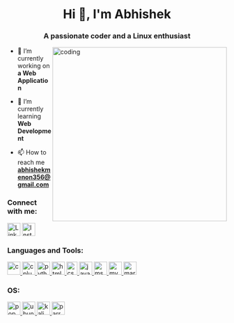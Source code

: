 <h1 align="center">Hi 👋, I'm Abhishek</h1>
<h3 align="center">A passionate coder and a Linux enthusiast</h3>
<img align="right" alt="coding" width="400" src="https://cdn.dribbble.com/users/1059583/screenshots/4171367/coding-freak.gif">

- 🔭 I’m currently working on **a Web Application**

- 🌱 I’m currently learning **Web Development**

- 📫 How to reach me **abhishekmenon356@gmail.com**

<h3 align="left">Connect with me:</h3>
<p align="left">
<a href="https://linkedin.com/in/abhishek-k-menon-54b4ab211/" target="blank"><img align="center" src="https://cdn.freebiesupply.com/logos/large/2x/linkedin-icon-logo-png-transparent.png" alt="Linkedin/" height=30" width="30" /></a>
<a href="https://instagram.com/abhi404_" target="blank"><img align="center" src="https://upload.wikimedia.org/wikipedia/commons/thumb/e/e7/Instagram_logo_2016.svg/1024px-Instagram_logo_2016.svg.png" alt="Instagram" height="30" width="30" /></a>
</p>

<h3 align="left">Languages and Tools:</h3>
<p align="left"> <a href="https://www.cprogramming.com/" target="_blank" rel="noreferrer"> <img src="https://wallpapercave.com/wp/wp4521293.png" alt="c" width="30" height="30"/> </a> <a href="https://www.w3schools.com/cpp/" target="_blank" rel="noreferrer"> <img src="https://itsourcecode.com/wp-content/uploads/2022/08/c-logo-1536x1536.png" alt="cplusplus" width="30" height="30"/> <a href="https://www.python.org" target="_blank" rel="noreferrer"> <img src="https://brandslogos.com/wp-content/uploads/images/large/python-logo.png" alt="python" width="30" height="30"/> </a> </a> <a href="https://www.w3.org/html/" target="_blank" rel="noreferrer"> <img src="https://upload.wikimedia.org/wikipedia/commons/thumb/6/61/HTML5_logo_and_wordmark.svg/512px-HTML5_logo_and_wordmark.svg.png" alt="html5" width="30" height="30"/> <a href="https://www.w3schools.com/css/" target="_blank" rel="noreferrer"> <img src="https://upload.wikimedia.org/wikipedia/commons/thumb/3/3d/CSS.3.svg/730px-CSS.3.svg.png" alt="css3" width="25" height="30"/> </a> <a href="https://developer.mozilla.org/en-US/docs/Web/JavaScript" target="_blank" rel="noreferrer"> <img src="https://upload.wikimedia.org/wikipedia/commons/thumb/9/99/Unofficial_JavaScript_logo_2.svg/480px-Unofficial_JavaScript_logo_2.svg.png" alt="javascript" width="30" height="30"/> </a> <a href="https://www.microsoft.com/en-us/sql-server" target="_blank" rel="noreferrer"> <img src="https://www.svgrepo.com/show/303229/microsoft-sql-server-logo.svg" alt="mssql" width="30" height="30"/> </a> <a href="https://www.mysql.com/" target="_blank" rel="noreferrer"> <img src="https://upload.wikimedia.org/wikipedia/en/d/dd/MySQL_logo.svg" alt="mysql" width="30" height="30"/> </a> <a href="https://mariadb.org/" target="_blank" rel="noreferrer"> <img src="https://www.vectorlogo.zone/logos/mariadb/mariadb-icon.svg" alt="mariadb" width="30" height="30"/> </a> </p>

<h3 align="left">OS:</h3>
<a href="https://pop.system76.com/" target="_blank" rel="noreferrer"> <img src="https://avatars0.githubusercontent.com/u/33131755?s=400&v=4" alt="pop os" width="30" height="30"/> <a href="https://ubuntu.com" target="_blank" rel=noreferrer> <img src="https://logos-download.com/wp-content/uploads/2016/02/Ubuntu.png" alt="ubuntu" width="30" height="30"/> </a> </a> <a href="https://www.kali.org/" target="_blank" rel=noreferrer> <img src="https://seeklogo.com/images/K/kali-linux-logo-AED181186E-seeklogo.com.png" alt="kali linux" width="30" height="30"/> </a> <a href="https://parrotsec.org/" target="_blank" rel=noreferrer> <img src="https://news.vidyaacademy.ac.in/wp-content/uploads/2020/02/parrot.png" alt="parrot os" width="30" height="30"/> </a> 
